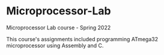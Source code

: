# Microprocessor-Lab

Microprocessor Lab course - Spring 2022

This course's assignments included programming ATmega32 microprocessor using Assembly and C.
